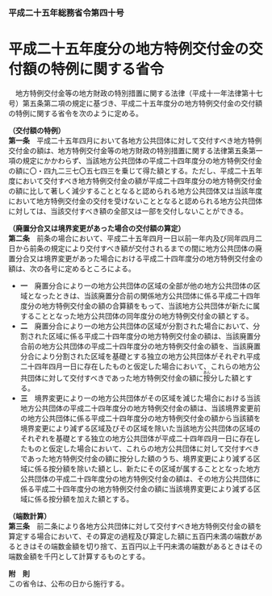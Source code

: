 ### 平成二十五年総務省令第四十号  
# 平成二十五年度分の地方特例交付金の交付額の特例に関する省令  
　地方特例交付金等の地方財政の特別措置に関する法律（平成十一年法律第十七号）第五条第二項の規定に基づき、平成二十五年度分の地方特例交付金の交付額の特例に関する省令を次のように定める。  
  
**（交付額の特例）**  
**第一条**　平成二十五年四月において各地方公共団体に対して交付すべき地方特例交付金の額は、地方特例交付金等の地方財政の特別措置に関する法律第五条第一項の規定にかかわらず、当該地方公共団体の平成二十四年度分の地方特例交付金の額に〇・四九二三七〇五七四三を乗じて得た額とする。ただし、平成二十五年度において交付すべき地方特例交付金の額が平成二十四年度分の地方特例交付金の額に比して著しく減少することとなると認められる地方公共団体又は当該年度において地方特例交付金の交付を受けないこととなると認められる地方公共団体に対しては、当該交付すべき額の全部又は一部を交付しないことができる。  
  
**（廃置分合又は境界変更があった場合の交付額の算定）**  
**第二条**　前条の場合において、平成二十五年四月一日以前一年内及び同年四月二日から前条の規定により交付すべき額が交付されるまでの間に地方公共団体の廃置分合又は境界変更があった場合における平成二十四年度分の地方特例交付金の額は、次の各号に定めるところによる。  
* **一**　廃置分合により一の地方公共団体の区域の全部が他の地方公共団体の区域となったときは、当該廃置分合前の関係地方公共団体に係る平成二十四年度分の地方特例交付金の額の合算額をもって、当該地方公共団体が新たに属することとなった地方公共団体の同年度分の地方特例交付金の額とする。  
* **二**　廃置分合により一の地方公共団体の区域が分割された場合において、分割された区域に係る平成二十四年度分の地方特例交付金の額は、当該廃置分合前の地方公共団体の平成二十四年度分の地方特例交付金の額を、当該廃置分合により分割された区域を基礎とする独立の地方公共団体がそれぞれ平成二十四年四月一日に存在したものと仮定した場合において、これらの地方公共団体に対して交付すべきであった地方特例交付金の額に<ruby>按<rt>あん</rt></ruby>分した額とする。  
* **三**　境界変更により一の地方公共団体がその区域を減じた場合における当該地方公共団体の平成二十四年度分の地方特例交付金の額は、当該境界変更前の地方公共団体に係る平成二十四年度分の地方特例交付金の額から当該額を境界変更により減ずる区域及びその区域を除いた当該地方公共団体の区域のそれぞれを基礎とする独立の地方公共団体が平成二十四年四月一日に存在したものと仮定した場合において、これらの地方公共団体に対して交付すべきであった地方特例交付金の額に按分した額のうち、境界変更により減ずる区域に係る按分額を除いた額とし、新たにその区域が属することとなった地方公共団体の平成二十四年度分の地方特例交付金の額は、その地方公共団体に係る平成二十四年度分の地方特例交付金の額に当該境界変更により減ずる区域に係る按分額を加えた額とする。  
  
**（端数計算）**  
**第三条**　前二条により各地方公共団体に対して交付すべき地方特例交付金の額を算定する場合において、その算定の過程及び算定した額に五百円未満の端数があるときはその端数金額を切り捨て、五百円以上千円未満の端数があるときはその端数金額を千円として計算するものとする。  
  
**附　則**  
この省令は、公布の日から施行する。  
  
